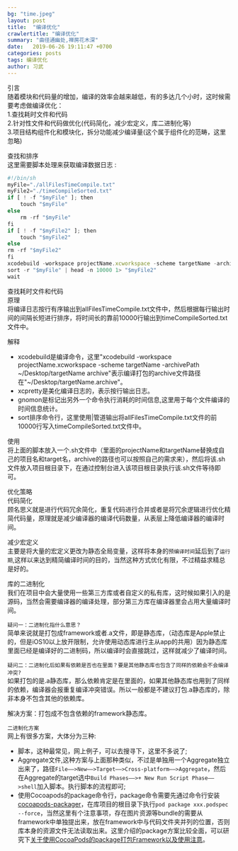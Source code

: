 ```yaml
---
bg: "time.jpeg"
layout: post
title:  "编译优化"
crawlertitle: "编译优化"
summary: "曲径通幽处,禅房花木深"
date:   2019-06-26 19:11:47 +0700
categories: posts
tags: 编译优化
author: 习武
---
```

引言  
随着模块和代码量的增加，编译的效率会越来越低，有的多达几个小时，这时候需要考虑做编译优化：  
1.查找耗时文件和代码  
2.针对性文件和代码做优化(代码简化，减少宏定义，库二进制化等)  
3.项目结构组件化和模块化，拆分功能减少编译量(这个属于组件化的范畴，这里忽略)  

查找和排序  
这里需要脚本处理来获取编译数据日志 :  
```javascript
#!/bin/sh
myFile="./allFilesTimeCompile.txt"
myFile2="./timeCompileSorted.txt"
if [ ! -f "$myFile" ]; then
    touch "$myFile"
else
    rm -rf "$myFile"
fi
if [ ! -f "$myFile2" ]; then
    touch "$myFile2"
else
rm -rf "$myFile2"
fi
xcodebuild -workspace projectName.xcworkspace -scheme targetName -archivePath ~/Desktop/targetName archive | xcpretty | gnomon 1> "$myFile" &&
sort -r "$myFile" | head -n 10000 1> "$myFile2"
wait
```
查找耗时文件和代码  
原理  
将编译日志按行有序输出到allFilesTimeCompile.txt文件中，然后根据每行输出时间的间隔长短进行排序，将时间长的靠前10000行输出到timeCompileSorted.txt文件中。  

解释  
* xcodebuild是编译命令，这里"xcodebuild -workspace projectName.xcworkspace -scheme targetName -archivePath ~/Desktop/targetName archive"表示编译打包的archive文件路径在"~/Desktop/targetName.archive"。
* xcpretty是美化编译日志的，表示按行输出日志。
* gnomon是标记出另外一个命令执行消耗的时间信息,这里用于每个文件编译的时间信息统计。
* sort排序命令行，这里使用|管道输出将allFilesTimeCompile.txt文件的前10000行写入timeCompileSorted.txt文件中。

使用  
将上面的脚本放入一个.sh文件中（里面的projectName和targetName替换成自己的项目名和target名，archive的路径也可以按照自己的需求来），然后将该.sh文件放入项目根目录下，在通过控制台进入该项目根目录执行该.sh文件等待即可。  

优化策略  
代码简化  
顾名思义就是进行代码冗余简化，重复代码进行合并或者是将冗余逻辑进行优化精简代码量，原理就是减少编译器的编译代码数量，从表层上降低编译器的编译时间。  

减少宏定义  
主要是将大量的宏定义更改为静态全局变量，这样将本身的`预编译时间`延后到了`运行期`,这样以来达到精简编译时间的目的，当然这种方式优化有限，不过精益求精总是好的。  

库的二进制化  
我们在项目中会大量使用一些第三方库或者自定义的私有库，这时候如果引入的是源码，当然会需要编译器的编译处理，部分第三方库在编译器里会占用大量编译时间。  

``疑问一：二进制化指什么意思？``  
简单来说就是打包成framework或者.a文件，即是静态库，（动态库是Apple禁止的，但是iOS10以上放开限制，允许使用动态库进行主从app的共用）因为静态库里面已经是编译好的二进制码，所以编译时会直接跳过，这样就减少了编译时间。  

``疑问二：二进制化后如果有依赖是否也在里面？要是其他静态库也包含了同样的依赖会不会编译冲突?``  
如果打包的是.a静态库，那么依赖肯定是在里面的，如果其他静态库也用到了同样的依赖，编译器会报重复编译冲突错误。所以一般都是不建议打包.a静态库的，除非本身不包含其他的依赖库。  

解决方案：打包成不包含依赖的framework静态库。  

``二进制化方案``  
网上有很多方案，大体分为三种:  
* 脚本，这种最常见，网上例子，可以去搜寻下，这里不多说了;  
* Aggregate文件,这种方案与上面那种类似，不过是单独用一个Aggregate独立出来了，路径`File——>New——>Target——>Cross-platform——>Aggregate`，然后在Aggregate的target选中`Build Phases——>+ New Run Script Phase——>shell`加入脚本。执行脚本的流程即可;  
* 使用Cocoapods的package命令行，package命令需要先通过命令行安装[cocoapods-packager](https://github.com/CocoaPods/cocoapods-packager)，在库项目的根目录下执行`pod package xxx.podspec --force`，当然这里有个注意事项，存在图片资源等bundle的需要从framework中单独提出来，放在framework中与代码文件夹并列的位置，否则库本身的资源文件无法读取出来。这里介绍的package方案比较全面，可以研究下[关于使用CocoaPods的package打包Framework以及使用注意](https://www.jianshu.com/p/611049483be4)。